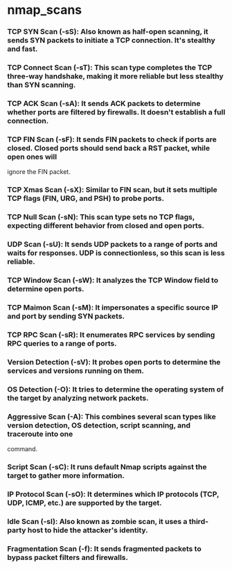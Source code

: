 # nmap_scans



<h3> TCP SYN Scan (-sS): Also known as half-open scanning, it sends SYN packets to initiate a TCP connection. It's stealthy and fast.</h3>
<h3> TCP Connect Scan (-sT): This scan type completes the TCP three-way handshake, making it more reliable but less stealthy than SYN scanning.</h3>
<h3> TCP ACK Scan (-sA): It sends ACK packets to determine whether ports are filtered by firewalls. It doesn't establish a full connection.</h3>
<h3> TCP FIN Scan (-sF): It sends FIN packets to check if ports are closed. Closed ports should send back a RST packet, while open ones will </h3>ignore the FIN packet.
<h3> TCP Xmas Scan (-sX): Similar to FIN scan, but it sets multiple TCP flags (FIN, URG, and PSH) to probe ports.</h3>
<h3> TCP Null Scan (-sN): This scan type sets no TCP flags, expecting different behavior from closed and open ports.</h3>
<h3> UDP Scan (-sU): It sends UDP packets to a range of ports and waits for responses. UDP is connectionless, so this scan is less reliable.</h3>
<h3> TCP Window Scan (-sW): It analyzes the TCP Window field to determine open ports.</h3>
<h3> TCP Maimon Scan (-sM): It impersonates a specific source IP and port by sending SYN packets.</h3>
<h3> TCP RPC Scan (-sR): It enumerates RPC services by sending RPC queries to a range of ports.</h3>
<h3> Version Detection (-sV): It probes open ports to determine the services and versions running on them.</h3>
<h3> OS Detection (-O): It tries to determine the operating system of the target by analyzing network packets.</h3>
<h3> Aggressive Scan (-A): This combines several scan types like version detection, OS detection, script scanning, and traceroute into one </h3>command.
<h3> Script Scan (-sC): It runs default Nmap scripts against the target to gather more information.</h3>
<h3> IP Protocol Scan (-sO): It determines which IP protocols (TCP, UDP, ICMP, etc.) are supported by the target.</h3>
<h3> Idle Scan (-sI): Also known as zombie scan, it uses a third-party host to hide the attacker's identity.</h3>
<h3> Fragmentation Scan (-f): It sends fragmented packets to bypass packet filters and firewalls.</h3>